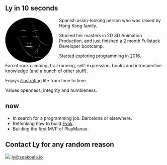 ## Ly in 10 seconds

<img src="src/ly-perfectState.jpg"
     alt="ly-perfect-state"
     style="float: left; margin-right: 20px; width: 30%; border-radius: 50%;" />

Spanish asian-looking person who was raised by Hong Kong family.

Studied her masters in 2D 3D Animation Production, and just finished a 2 month Fullstack Developer bootcamp.

Started exploring programming in 2016.

Fan of rock climbing, trail running, self-expression, books and introspective knowledge (and a bunch of other stuff).

Enjoys  [illustrating](docs/art/ilustrations-2019.md)  life from time to time.

Values openness, integrity and humbleness.

## now

- In search for a programming job. Barcelona or elsewhere.
- Rethinking how to build [Evok](https://github.com/lydialawli/Evok).
- Building the first MVP of PlayManao.

## Contact Ly for any random reason

<img src="https://img.icons8.com/doodle/48/000000/mail-with-wings.png" style="width: 22px">  ly@seakoala.io